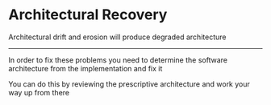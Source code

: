 # Architectural Recovery

Architectural drift and erosion will produce degraded architecture

***

In order to fix these problems you need to determine the software architecture from the implementation and fix it

You can do this by reviewing the prescriptive architecture and work your way up from there
